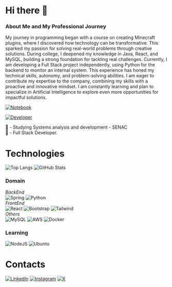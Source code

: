 # Hi there 👋

### About Me and My Professional Journey
  My journey in programming began with a course on creating Minecraft plugins, where I discovered how technology can be transformative. This sparked my passion for solving real-world problems through creative solutions.
  During college, I deepened my knowledge in Java, React, and MySQL, building a strong foundation for tackling real challenges. Currently, I am developing a Full Stack project independently, using Python for the backend to monitor an internal system. This experience has honed my technical skills, autonomy, and problem-solving abilities.
  I am eager to contribute my expertise to the company, combining my skills with a proactive and innovative mindset. I am constantly learning and plan to specialize in Artificial Intelligence to explore even more opportunities for impactful solutions.

[![Notebook](https://img.shields.io/badge/Studying-Notebook-5C2D91?style=for-the-badge&logo=data:image/svg+xml;base64,PHN2ZyB4bWxucz0iaHR0cDovL3d3dy53My5vcmcvMjAwMC9zdmciIHdpZHRoPSIyNCIgaGVpZ2h0PSIyNCI+PHJlY3Qgd2lkdGg9IjE4IiBoZWlnaHQ9IjI0IiBmaWxsPSIjNTMyZTkxIi8+PHJlY3QgeD0iMiIgd2lkdGg9IjE2IiBoZWlnaHQ9IjIyIiBmaWxsPSIjZmZmIi8+PHJlY3QgeD0iMiIgeT0iMiIgd2lkdGg9IjE2IiBoZWlnaHQ9IjIwIiBmaWxsPSIjNTMyZTkxIi8+PHJlY3QgeD0iMiIgeT0iNCIgd2lkdGg9IjE2IiBoZWlnaHQ9IjE2IiBmaWxsPSIjZmZmIi8+PHJlY3QgeD0iMiIgeT0iNiIgd2lkdGg9IjE2IiBoZWlnaHQ9IjEyIiBmaWxsPSIjNTMyZTkxIi8+PC9zdmc+)](#)

[![Developer](https://img.shields.io/badge/Full%20Stack-Developer-5C2D91?style=for-the-badge&logo=code&logoColor=white)](#)




📔 - Studying Systems analysis and development - SENAC
<br> 📝 - Full Stack Developer.

# Technologies

![Top Langs](https://github-readme-stats-git-masterrstaa-rickstaa.vercel.app/api/top-langs/?username=Caioramos010&bg_color=000&border_color=5C2D91&title_color=5C2D91&text_color=FFF)
![GitHub Stats](https://github-readme-stats.vercel.app/api?username=Caioramos010&theme=transparent&bg_color=000&border_color=5C2D91&show_icons=true&icon_color=5C2D91&title_color=5C2D91&text_color=FFF)

### Domain
_BackEnd_
<br/>![Spring](https://img.shields.io/badge/spring-5C2D91?style=for-the-badge&logo=spring&logoColor=white)
![Python](https://img.shields.io/badge/python-5C2D91?style=for-the-badge&logo=python&logoColor=white)
<br/>
_FrontEnd_
<br/>![React](https://img.shields.io/badge/React-5C2D91?style=for-the-badge&logo=react&logoColor=white)
![Bootstrap](https://img.shields.io/badge/-boostrap-5C2D91?style=for-the-badge&logo=bootstrap&labelColor=white)
![Tailwind](https://img.shields.io/badge/tailwindcss-5C2D91?style=for-the-badge&logo=tailwind-css&logoColor=white)
<br/>
_Others_
<br/>![MySQL](https://img.shields.io/badge/MySQL-5C2D91?style=for-the-badge&logo=mysql&logoColor=white)
![AWS](https://img.shields.io/badge/AWS-5C2D91?style=for-the-badge&logo=amazon-aws&logoColor=white)
![Docker](https://img.shields.io/badge/docker-5C2D91?style=for-the-badge&logo=docker&logoColor=white)


### Learning
![NodeJS](https://img.shields.io/badge/node.js-5C2D91?style=for-the-badge&logo=node.js&logoColor=white)
![Ubuntu](https://img.shields.io/badge/Ubuntu-5C2D91?style=for-the-badge&logo=ubuntu&logoColor=white)


# Contacts
[![LinkedIn](https://img.shields.io/badge/LinkedIn-6C4796?style=for-the-badge&logo=linkedin&logoColor=white)](https://www.linkedin.com/in/caio-de-souza-ramos/)
[![Instagram](https://img.shields.io/badge/-Instagram-6C4796?style=for-the-badge&logo=instagram&logoColor=white)](https://www.instagram.com/_csramos/)
[![X](https://img.shields.io/badge/X-6C4796?style=for-the-badge&logo=x)](https://x.com/_csramos)




